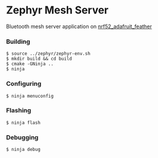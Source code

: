 # Zephyr Mesh Server

Bluetooth mesh server application on [nrf52_adafruit_feather](http://docs.zephyrproject.org/boards/arm/nrf52_adafruit_feather/doc/nrf52_adafruit_feather.html)

### Building
    $ source ../zephyr/zephyr-env.sh
    $ mkdir build && cd build
    $ cmake -GNinja ..
    $ ninja

### Configuring
    $ ninja menuconfig

### Flashing
    $ ninja flash

### Debugging
    $ ninja debug